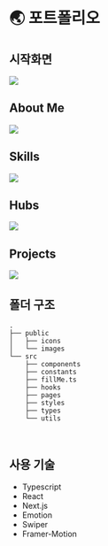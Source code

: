 # 🌏 포트폴리오

## 시작화면

<img src="https://github.com/oauch/neat-ui/assets/49686619/1880e8b8-f7b2-4639-8952-ee031a300e35" />

<br />

## About Me

<img src="https://github.com/oauch/neat-ui/assets/49686619/f0890e5d-0f45-4751-9123-86ad5628714c" />

<br />

## Skills

<img src="https://github.com/oauch/neat-ui/assets/49686619/d64cc590-cc01-40b2-9f5b-32f49aae1fa1" />

<br />

## Hubs

<img src="https://github.com/oauch/neat-ui/assets/49686619/44066127-17de-430e-82eb-0771eec52c08" />

<br />

## Projects

<img src="https://github.com/oauch/neat-ui/assets/49686619/47e78a95-1710-4d87-b7be-33b7cb9fddf3" />

<br />

## 폴더 구조

```shell
.
├── public
│   ├── icons
│   └── images
└── src
    ├── components
    ├── constants
    ├── fillMe.ts
    ├── hooks
    ├── pages
    ├── styles
    ├── types
    └── utils

```

<br />

## 사용 기술

- Typescript
- React
- Next.js
- Emotion
- Swiper
- Framer-Motion
